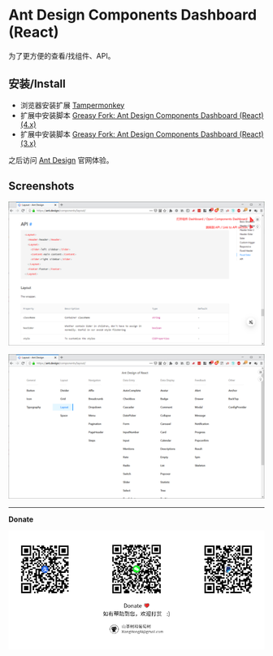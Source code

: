 # Ant Design Components Dashboard (React)

为了更方便的查看/找组件、API。

## 安装/Install

- 浏览器安装扩展 [Tampermonkey](https://www.tampermonkey.net/)
- 扩展中安装脚本 [Greasy Fork: Ant Design Components Dashboard (React) (4.x)](https://greasyfork.org/zh-CN/scripts/402379-ant-design-components-dashboard-react-4-0-0)
- 扩展中安装脚本 [Greasy Fork: Ant Design Components Dashboard (React) (3.x)](https://greasyfork.org/zh-CN/scripts/394791-ant-design-components-dashboard-react-3-0-0)

之后访问 [Ant Design](https://ant.design/components/overview-cn/) 官网体验。

## Screenshots

![](https://raw.githubusercontent.com/caringrun/assets/master/ant-design-components-dashboard-react.png)

![](https://raw.githubusercontent.com/caringrun/assets/master/ant-design-components-dashboard-react-2.png)

---

**Donate**

![](https://raw.githubusercontent.com/caringrun/assets/master/donate.png)